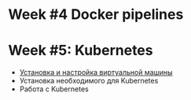 # Week #4 Docker pipelines

# Week #5: Kubernetes

- [Установка и настройка виртуальной машины](install_vm.md)
- Установка необходимого для Kubernetes
- Работа с Kubernetes